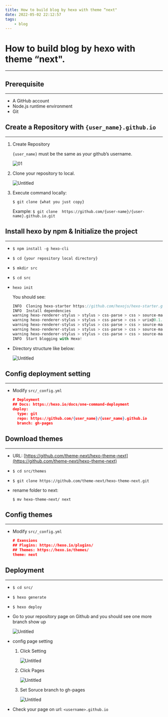 ```yaml
---
title: How to build blog by hexo with theme “next"
date: 2022-05-02 22:12:57
tags: 
    - blog
---
```


# How to build blog by hexo with theme “next".

---

## Prerequisite

---

- A GitHub account
- Node.js runtime environment
- Git

## Create a Repository with `{user_name}.github.io`

---

1. Create Repository
    
    `{user_name}` must be the same as your github’s username.
    
    ![01](../images/How-to-build-blog-by-hexo-with-theme-next/00.png)
    
2. Clone your repository to local.
    
    ![Untitled](../images/How-to-build-blog-by-hexo-with-theme-next/01.png)
    
3. Execute command locally:
    
    `$ git clone {what you just copy}`
    
    Example:  `$ git clone  https://github.com/{user-name}/{user-name}.github.io.git`
    

## Install hexo by npm & Initialize the project

---

- `$ npm install -g hexo-cli`
- `$ cd {your repository local directory}`
- `$ mkdir src`
- `$ cd src`
- `hexo init`
    
    You should see:
    
    ```jsx
    INFO  Cloning hexo-starter https://github.com/hexojs/hexo-starter.git
    INFO  Install dependencies
    warning hexo-renderer-stylus > stylus > css-parse > css > source-map-resolve@0.5.3: See https://github.com/lydell/source-map-resolve#deprecated
    warning hexo-renderer-stylus > stylus > css-parse > css > urix@0.1.0: Please see https://github.com/lydell/urix#deprecated
    warning hexo-renderer-stylus > stylus > css-parse > css > source-map-resolve > urix@0.1.0: Please see https://github.com/lydell/urix#deprecated
    warning hexo-renderer-stylus > stylus > css-parse > css > source-map-resolve > resolve-url@0.2.1: https://github.com/lydell/resolve-url#deprecated
    warning hexo-renderer-stylus > stylus > css-parse > css > source-map-resolve > source-map-url@0.4.1: See https://github.com/lydell/source-map-url#deprecated
    INFO  Start blogging with Hexo!
    ```
    
- Directory structure like below:
    
    ![Untitled](../images/How-to-build-blog-by-hexo-with-theme-next/02.png)
    

## Config deployment setting

---

- Modify  `src/_config.yml`
    
    ```json
    # Deployment
    ## Docs: https://hexo.io/docs/one-command-deployment
    deploy:
      type: git
      repo: https://github.com/{user_name}/{user_name}.github.io
      branch: gh-pages
    ```
    

## Download themes

---

- URL: [https://github.com/theme-next/hexo-theme-next](https://github.com/theme-next/hexo-theme-next)
- `$ cd src/themes`
- `$ git clone https://github.com/theme-next/hexo-theme-next.git`
- rename folder to next:
    
    `$ mv hexo-theme-next/ next`
    

## Config themes

---

- Modify  `src/_config.yml`
    
    ```json
    # Exensions
    ## Plugins: https://hexo.io/plugins/
    ## Themes: https://hexo.io/themes/
    theme: next
    ```
    

## Deployment

---

- `$ cd src/`
- `$ hexo generate`
- `$ hexo deploy`
- Go to your repository page on Github and you should see one more branch show up
    
    ![Untitled](../images/How-to-build-blog-by-hexo-with-theme-next/03.png)
    
- config page setting
    1. Click Setting
        
        ![Untitled](../images/How-to-build-blog-by-hexo-with-theme-next/04.png)
        
    2. Click Pages
        
        ![Untitled](../images/How-to-build-blog-by-hexo-with-theme-next/05.png)
        
    3. Set Soruce branch to gh-pages
        
        ![Untitled](../images/How-to-build-blog-by-hexo-with-theme-next/06.png)
        
- Check your page on url: `<username>.github.io`